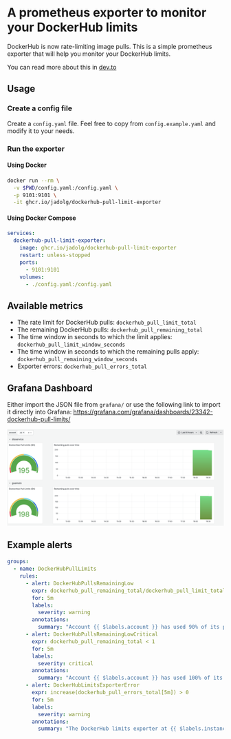 # A prometheus exporter to monitor your DockerHub limits

DockerHub is now rate-limiting image pulls. This is a simple prometheus 
exporter that will help you monitor your DockerHub limits.

You can read more about this in [dev.to](https://dev.to/jadolg/monitoring-docker-hub-limits-with-prometheus-1647)

## Usage

### Create a config file
Create a `config.yaml` file. Feel free to copy from `config.example.yaml` and modify it to your needs.

### Run the exporter

#### Using Docker

```bash
docker run --rm \
  -v $PWD/config.yaml:/config.yaml \
  -p 9101:9101 \
  -it ghcr.io/jadolg/dockerhub-pull-limit-exporter
```

#### Using Docker Compose

```yaml
services:
  dockerhub-pull-limit-exporter:
    image: ghcr.io/jadolg/dockerhub-pull-limit-exporter
    restart: unless-stopped
    ports:
      - 9101:9101
    volumes:
      - ./config.yaml:/config.yaml
```

## Available metrics
- The rate limit for DockerHub pulls: `dockerhub_pull_limit_total`
- The remaining DockerHub pulls: `dockerhub_pull_remaining_total`
- The time window in seconds to which the limit applies: `dockerhub_pull_limit_window_seconds`
- The time window in seconds to which the remaining pulls apply: `dockerhub_pull_remaining_window_seconds`
- Exporter errors: `dockerhub_pull_errors_total`

## Grafana Dashboard

Either import the JSON file from `grafana/` or use the following link to import it directly into Grafana: https://grafana.com/grafana/dashboards/23342-dockerhub-pull-limits/

![Grafana Dashboard](./grafana/screenshot.png)

## Example alerts

```yaml
groups:
  - name: DockerHubPullLimits
    rules:
      - alert: DockerHubPullsRemainingLow
        expr: dockerhub_pull_remaining_total/dockerhub_pull_limit_total * 100 < 10 
        for: 5m
        labels:
          severity: warning
        annotations:
          summary: "Account {{ $labels.account }} has used 90% of its pull limit"
      - alert: DockerHubPullsRemainingLowCritical
        expr: dockerhub_pull_remaining_total < 1
        for: 5m
        labels:
          severity: critical
        annotations:
          summary: "Account {{ $labels.account }} has used 100% of its pull limit"
      - alert: DockerHubLimitsExporterError
        expr: increase(dockerhub_pull_errors_total[5m]) > 0
        for: 5m
        labels:
          severity: warning
        annotations:
          summary: "The DockerHub limits exporter at {{ $labels.instance }} is experiencing errors"
```
